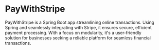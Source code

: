 # PayWithStripe
PayWithStripe is a Spring Boot app streamlining online transactions. Using Spring and seamlessly integrating with Stripe, it ensures secure, efficient payment processing. With a focus on modularity, it's a user-friendly solution for businesses seeking a reliable platform for seamless financial transactions.
